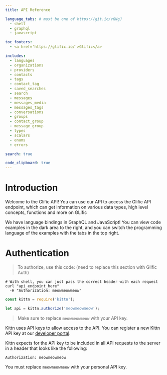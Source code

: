 ```yaml
---
title: API Reference

language_tabs: # must be one of https://git.io/vQNgJ
  - shell
  - graphql
  - javascript

toc_footers:
  - <a href='https://glific.io/'>Glific</a>

includes:
  - languages
  - organizations
  - providers
  - contacts
  - tags
  - contact_tag
  - saved_searches
  - search
  - messages
  - messages_media
  - messages_tags
  - conversations
  - groups
  - contact_group
  - message_group
  - types
  - scalars
  - enums
  - errors

search: true

code_clipboard: true
---
```


# Introduction

Welcome to the Glific API! You can use our API to access the Glific API endpoint, which can get information on various data types, high level concepts, functions and more on GLific

We have language bindings in GraphQL and JavaScript! You can view code examples in the dark area to the right, and you can switch the programming language of the examples with the tabs in the top right.

# Authentication

> To authorize, use this code: (need to replace this section with Glific Auth)

```shell
# With shell, you can just pass the correct header with each request
curl "api_endpoint_here"
  -H "Authorization: meowmeowmeow"
```

```javascript
const kittn = require('kittn');

let api = kittn.authorize('meowmeowmeow');
```

> Make sure to replace `meowmeowmeow` with your API key.

Kittn uses API keys to allow access to the API. You can register a new Kittn API key at our [developer portal](http://example.com/developers).

Kittn expects for the API key to be included in all API requests to the server in a header that looks like the following:

`Authorization: meowmeowmeow`

<aside class="notice">
You must replace <code>meowmeowmeow</code> with your personal API key.
</aside>
